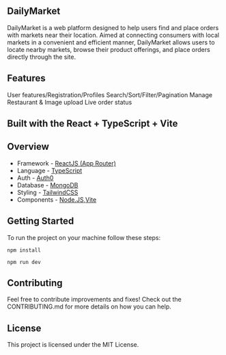 ## DailyMarket

DailyMarket is a web platform designed to help users find and place orders with markets near their location. Aimed at connecting consumers with local markets in a convenient and efficient manner, DailyMarket allows users to locate nearby markets, browse their product offerings, and place orders directly through the site.

## Features
<div>
      
User features/Registration/Profiles Search/Sort/Filter/Pagination Manage Restaurant & Image upload Live order status

</div>

<h2><strong>Built with the React + TypeScript + Vite</strong></h2>




## Overview

- Framework - [ReactJS (App Router)](https://reactnative.dev/)
- Language - [TypeScript](https://www.typescriptlang.org/)
- Auth - [Auth0](https://auth0.com/)
- Database - [MongoDB ](https://www.mongodb.com/pt-br)
- Styling - [TailwindCSS](https://tailwindcss.com/)
- Components - [Node.JS](https://nodejs.org/pt),[Vite](https://vitejs.dev/)



## Getting Started

To run the project on your machine follow these steps:

    npm install

    npm run dev

</div>


## Contributing
Feel free to contribute improvements and fixes! Check out the CONTRIBUTING.md for more details on how you can help.

## License
This project is licensed under the MIT License.


```
